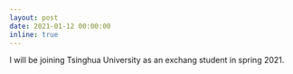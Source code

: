 ```yaml
---
layout: post
date: 2021-01-12 00:00:00
inline: true
---
```


I will be joining Tsinghua University as an exchang student in spring 2021.
